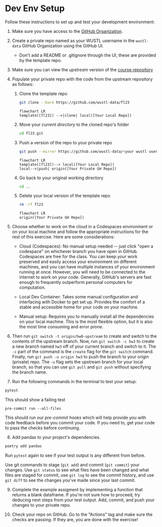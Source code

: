 # Dev Env Setup

Follow these instructions to set up and test your development environment:

1. Make sure you have access to the [GitHub Organization](https://github.com/wustl-data/).
2. Create a private repo named as your WUSTL username in the `wustl-data` GitHub Organization using the GitHub UI.
    - Don't add a README or .gitignore through the UI, these are provided by the template repo.
3. Make sure you can view the _upstream_ version of the [course repository](https://github.com/wustl-data/fl23)
4. Populate your private repo with the code from the upstream repository as follows:
    1. Clone the template repo

        ```bash
        git clone --bare https://github.com/wustl-data/fl23
        ```

        ```mermaid
        flowchart LR
        template([fl23]) -->|clone| local([Your Local Repo])
        ```

    2.  Move your _current directory_ to the cloned repo's folder

        ```bash
        cd fl23.git
        ```

    3.  Push a version of the repo to your private repo

        ```bash
        git push --mirror https://github.com/wustl-data/<your wustl username>
        ```

        ```mermaid
        flowchart LR
        template([fl23])--> local([Your Local Repo])
        local-->|push| origin([Your Private GH Repo])
        ```

    4.  Go back to your original working directory

        ```bash
        cd ..
        ```

    5.  Delete your local version of the template repo

        ```bash
        rm -rf fl23
        ```
        ```mermaid
        flowchart LR
        origin([Your Private GH Repo])
        ```

5. Choose whether to work on the cloud in a Codespaces environment or on your local machine and follow the appropriate instructions for the rest of this exercise. Here are some considerations:
    - Cloud (Codespaces): No manual setup needed -- just click "open a codespace" on whichever branch you have open in GitHub. Codespaces are free for the class. You can keep your work preserved and easily access your environment on different machines, and you can have multiple instances of your environment running at once. However, you will need to be connected to the internet to work on your code. Generally, GitHub's servers are fast enough to frequently outperform personal computers for computation.

    - Local Dev Container: Takes some manual configuration and interfacing with Docker to get set up. Provides the comfort of a stable and accessible home for your code on your machine.

    - Manual setup: Requires you to manually install all the dependencies on your local machine. This is the most flexible option, but it is also the most time consuming and error prone.

6. Then run `git switch -t origin/hw0-upstream` to create and switch to the contents of the upstream branch. Now, run `git switch -c hw3` to create a new branch named `hw3` off of your current branch and switch to it. The `-c` part of the command is the `create` flag for the `git switch` command. Finally, run `git push -u origin hw3` to push the branch to your origin (private) repo. The `-u` flag sets the upstream branch for your local branch, so that you can use `git pull` and `git push` without specifying the branch name.

7. Run the following commands in the terminal to test your setup:

```bash
pytest
```

This should show a failing test

```
pre-commit run --all-files

```

This should run our _pre-commit hooks_ which will help provide you with code feedback before you commit your code. If you need to, get your code to pass the checks before continuing.

8. Add pandas to your project's dependencies.

```bash
poetry add pandas
```

Run `pytest` again to see if your test output is any different from before.

Use git commands to stage (`git add`) and commit (`git commit`) your changes. Use `git status` to see what files have been changed and what files are staged for commit, use `git log` to see the commit history, and use `git diff` to see the changes you've made since your last commit.


9. Complete the example assigment by implementing a function that returns a blank dataframe. If you're not sure how to proceed, try deducing next steps from your test output. Add, commit, and push your changes to your private repo.

10. Check your repo on GitHub. Go to the "Actions" tag and make sure the checks are passing. If they are, you are done with the exercise!
